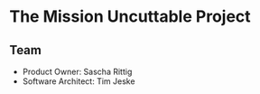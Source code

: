 # The Mission Uncuttable Project

## Team

- Product Owner: Sascha Rittig
- Software Architect: Tim Jeske